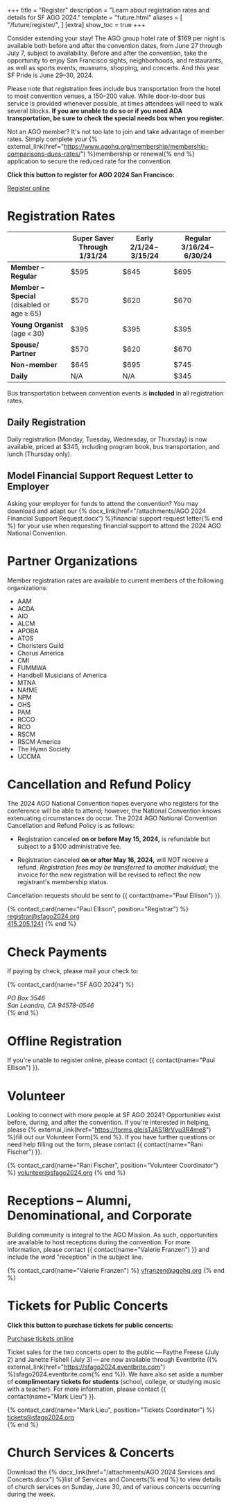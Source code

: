 +++
title = "Register"
description = "Learn about registration rates and details for SF AGO 2024."
template = "future.html"
aliases = [
  "/future/register/",
]
[extra]
show_toc = true
+++

Consider extending your stay! The AGO group hotel rate of $169 per night is available both before
and after the convention dates, from June 27 through July 7, subject to availability. Before
and after the convention, take the opportunity to enjoy San Francisco sights, neighborhoods, and
restaurants, as well as sports events, museums, shopping, and concerts. And this year SF Pride is
June 29–30, 2024.

Please note that registration fees include bus transportation from the hotel to most convention
venues, a $150–$200 value. While door-to-door bus service is provided whenever possible, at
times attendees will need to walk several blocks. **If you are unable to do so or if you need ADA
transportation, be sure to check the special needs box when you register.**

Not an AGO member? It's not too late to join and take advantage of member rates. Simply complete your
{% external_link(href="https://www.agohq.org/membership/membership-comparisons-dues-rates/") %}membership or renewal{% end %}
application to secure the reduced rate for the convention.


<div class="action-panel">
<p><strong>Click this button to register for AGO 2024 San Francisco:</strong></p>
<a class="fancy-button" href="https://cvent.me/xdER8R?rt=NADRUV8wnEW6fR5Niy5H6g&RefId=sfago2024.org%2Fregister" rel="external" target="_blank">Register online</a><br>
</div>

# Registration Rates

<table class="registration-rates">
  <thead>
    <tr>
      <th></th>
      <th class="expired"><strong>Super Saver</strong><br>Through 1/31/24</th>
      <th class="expired"><strong>Early</strong><br>2/1/24&thinsp;–&thinsp;3/15/24</th>
      <th class="current"><strong>Regular</strong><br>3/16/24&thinsp;–&thinsp;6/30/24</th>
    </tr>
  </thead>
  <tbody>
    <tr>
      <td><strong>Member – Regular</strong></td>
      <td class="expired">$595</td>
      <td class="expired">$645</td>
      <td class="current">$695</td>
    </tr>
    <tr>
      <td><strong>Member – Special</strong><br>(disabled or age&thinsp;&ge;&thinsp;65)</td>
      <td class="expired">$570</td>
      <td class="expired">$620</td>
      <td class="current">$670</td>
    </tr>
    <tr>
      <td><strong>Young Organist</strong><br>(age&thinsp;&lt;&thinsp;30)</td>
      <td class="expired">$395</td>
      <td class="expired">$395</td>
      <td class="current">$395</td>
    </tr>
    <tr>
      <td><strong>Spouse/<wbr>Partner</strong></td>
      <td class="expired">$570</td>
      <td class="expired">$620</td>
      <td class="current">$670</td>
    </tr>
    <tr>
      <td><strong>Non-member</strong></td>
      <td class="expired">$645</td>
      <td class="expired">$695</td>
      <td class="current">$745</td>
    </tr>
    <tr>
      <td><strong>Daily</strong></td>
      <td class="expired">N/A</td>
      <td class="expired">N/A</td>
      <td class="current">$345</td>
    </tr>
  </tbody>
</table>

Bus transportation between convention events is **included** in all registration rates.

## Daily Registration

Daily registration (Monday, Tuesday, Wednesday, or Thursday) is now available, priced at $345,
including program book, bus transportation, and lunch (Thursday only).

## Model Financial Support Request Letter to Employer

Asking your employer for funds to attend the convention? You may download and adapt our
{% docx_link(href="/attachments/AGO 2024 Financial Support Request.docx") %}financial
support request letter{% end %}
for your use when requesting financial support to attend the 2024 AGO National Convention.

# Partner Organizations

Member registration rates are available to current members of the following organizations:

<ul class="partner-organizations">
  <li>AAM</li>
  <li>ACDA</li>
  <li>AIO</li>
  <li>ALCM</li>
  <li>APOBA</li>
  <li>ATOS</li>
  <li>Choristers Guild</li>
  <li>Chorus America</li>
  <li>CMI</li>
  <li>FUMMWA</li>
  <li>Handbell Musicians of America</li>
  <li>MTNA</li>
  <li>NAfME</li>
  <li>NPM</li>
  <li>OHS</li>
  <li>PAM</li>
  <li>RCCO</li>
  <li>RCO</li>
  <li>RSCM</li>
  <li>RSCM America</li>
  <li>The Hymn Society </li>
  <li>UCCMA</li>
</ul>

# Cancellation and Refund Policy

The 2024 AGO National Convention hopes everyone who registers for the conference will be able to attend; however, the National Convention knows extenuating circumstances do occur. The 2024 AGO National Convention Cancellation and Refund Policy is as follows:

* Registration canceled **on or before May 15, 2024,** is refundable but subject to a $100 administrative fee.

* Registration canceled **on or after May 16, 2024,** will *NOT* receive a refund. *Registration fees may be transferred to another individual;* the invoice for the new registration will be revised to reflect the new registrant's membership status.

Cancellation requests should be sent to {{ contact(name="Paul Ellison") }}.

{% contact_card(name="Paul Ellison", position="Registrar") %}
<a href="mailto:registrar@sfago2024.org">registrar@sfago2024.org</a><br>
<a href="tel:+14152051241">415.205.1241</a>
{% end %}

# Check Payments

If paying by check, please mail your check to:

{% contact_card(name="SF AGO 2024") %}
<address>
PO Box 3546<br>
San Leandro, CA 94578-0546
</address>
{% end %}

# Offline Registration

If you're unable to register online, please contact {{ contact(name="Paul Ellison") }}.

# Volunteer

Looking to connect with more people at SF AGO 2024? Opportunities exist before, during, and after
the convention. If you're interested in helping, please
{% external_link(href="https://forms.gle/sTJAS18rVyu3R4me8") %}fill out our Volunteer Form{% end %}.
If you have further questions or need help filling out the form, please contact
{{ contact(name="Rani Fischer") }}.

{% contact_card(name="Rani Fischer", position="Volunteer Coordinator") %}
<a href="mailto:volunteer@sfago2024.org">volunteer@sfago2024.org</a>
{% end %}

# Receptions – Alumni, Denominational, and Corporate

Building community is integral to the AGO Mission. As such, opportunities are available to host
receptions during the convention. For more information, please contact {{ contact(name="Valerie Franzen") }}
and include the word "reception" in the subject line.

{% contact_card(name="Valerie Franzen") %}
<a href="mailto:vfranzen@agohq.org">vfranzen@agohq.org</a>
{% end %}

# Tickets for Public Concerts

<div class="action-panel">
<p><strong>Click this button to purchase tickets for public concerts:</strong></p>
<a class="fancy-button" href="https://sfago2024.eventbrite.com" rel="external" target="_blank">Purchase tickets online</a><br>
</div>

Ticket sales for the two concerts open to the public&thinsp;—&thinsp;Faythe Freese (July 2) and Janette Fishell
(July 3)&thinsp;—&thinsp;are now available through Eventbrite ({% external_link(href="https://sfago2024.eventbrite.com") %}sfago2024.eventbrite.com{% end %}). We have also
set aside a number of **complimentary tickets for students** (school, college, or studying music with a
teacher). For more information, please contact {{ contact(name="Mark Lieu") }}.

{% contact_card(name="Mark Lieu", position="Tickets Coordinator") %}
<a href="mailto:tickets@sfago2024.org">tickets@sfago2024.org</a><br>
{% end %}

# Church Services & Concerts

Download the {% docx_link(href="/attachments/AGO 2024 Services and Concerts.docx") %}list of Services and Concerts{% end %} to view details of church services on Sunday, June 30, and of various concerts occurring during the week.
